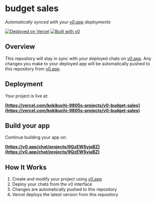 # budget sales

*Automatically synced with your [v0.app](https://v0.app) deployments*

[![Deployed on Vercel](https://img.shields.io/badge/Deployed%20on-Vercel-black?style=for-the-badge&logo=vercel)](https://vercel.com/kokikuchi-9805s-projects/v0-budget-sales)
[![Built with v0](https://img.shields.io/badge/Built%20with-v0.app-black?style=for-the-badge)](https://v0.app/chat/projects/9QzEWSyjaBZ)

## Overview

This repository will stay in sync with your deployed chats on [v0.app](https://v0.app).
Any changes you make to your deployed app will be automatically pushed to this repository from [v0.app](https://v0.app).

## Deployment

Your project is live at:

**[https://vercel.com/kokikuchi-9805s-projects/v0-budget-sales](https://vercel.com/kokikuchi-9805s-projects/v0-budget-sales)**

## Build your app

Continue building your app on:

**[https://v0.app/chat/projects/9QzEWSyjaBZ](https://v0.app/chat/projects/9QzEWSyjaBZ)**

## How It Works

1. Create and modify your project using [v0.app](https://v0.app)
2. Deploy your chats from the v0 interface
3. Changes are automatically pushed to this repository
4. Vercel deploys the latest version from this repository
